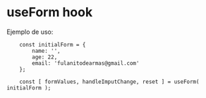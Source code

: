 # useForm hook

Ejemplo de uso:
```
    const initialForm = {
        name: '',
        age: 22,
        email: 'fulanitodearmas@gmail.com'
    };

    const [ formValues, handleImputChange, reset ] = useForm( initialForm );

```